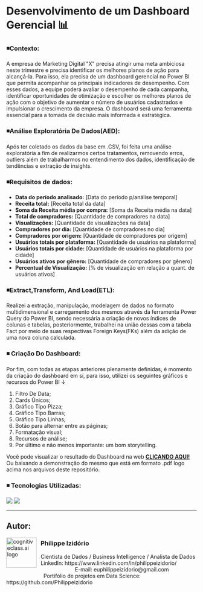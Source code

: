 # Desenvolvimento de um Dashboard Gerencial 📊

### ◾Contexto: 

A empresa de Marketing Digital "X" precisa atingir uma meta ambiciosa neste
trimestre e precisa identificar os melhores planos de ação para alcançá-la. Para
isso, ela precisa de um dashboard gerencial no Power BI que permita acompanhar os
principais indicadores de desempenho. Com esses dados, a equipe poderá avaliar o
desempenho de cada campanha, identificar oportunidades de otimização e escolher
os melhores planos de ação com o objetivo de aumentar o número de usuários cadastrados 
e impulsionar o crescimento da empresa. O dashboard será uma ferramenta essencial para 
a tomada de decisão mais informada e estratégica.

### ◾Análise Exploratória De Dados(AED): 

Após ter coletado os dados da base em .CSV, foi feita uma análise exploratória a fim de realizarmos certos tratamentos, removendo erros, outliers além de trabalharmos no entendimento dos dados, identificação de tendências e extração de insights. 

### ◾Requisitos de dados: 

- **Data do período analisado:** [Data do período p/análise temporal]
- **Receita total:** [Receita total da data]
- **Soma da Receita média por compra:** [Soma da Receita média na data]
- **Total de compradores:** [Quantidade de compradores na data]
- **Visualizações:** [Quantidade de visualizações na data]
- **Compradores por dia:** [Quantidade de compradores no dia]
- **Compradores por origem:** [Quantidade de compradores por origem]
- **Usuários totais por plataforma:** [Quantidade de usuários na plataforma]
- **Usuários totais por cidade:** [Quantidade de usuários na plataforma por cidade]
- **Usuários ativos por gênero:** [Quantidade de compradores por gênero]
- **Percentual de Visualização:** [% de visualização em relação a quant. de usuários ativos]

### ◾Extract,Transform, And Load(ETL): 

Realizei a extração, manipulação, modelagem de dados no formato multidimensional e carregamento dos mesmos através da ferramenta Power Query do Power BI, sendo necessária a criação de novos índices de colunas e tabelas, posteriormente, trabalhei na união dessas com a tabela Fact por meio de suas respectivas Foreign Keys(FKs) além da adição de uma nova coluna calculada.

### ◾ Criação Do Dashboard:

Por fim, com todas as etapas anteriores plenamente definidas, é momento da criação do dashboard em sí, para isso, utilizei os seguintes gráficos e recursos do Power BI ↓

1. Filtro De Data;
2. Cards Únicos;
3. Gráfico Tipo Pizza;
4. Gráfico Tipo Barras;
5. Gráfico Tipo Linhas;
6. Botão para alternar entre as páginas;
7. Formatação visual;
8. Recursos de análise;
9. Por último e não menos importante: um bom storytelling. 

Você pode visualizar o resultado do Dashboard na web [**CLICANDO AQUI!**](https://app.powerbi.com/view?r=eyJrIjoiMWUzNTA4NTAtOWRhYy00NzBiLTk5YzUtYzU1N2FmNzM4OTM5IiwidCI6IjRhMTg3ZWI1LTNmM2UtNDViOS05ODZkLTI4ZTY3YzI4Njk1NiJ9) Ou baixando a demonstração do mesmo que está em formato .pdf logo acima nos arquivos deste repositório. 

### ◾ Tecnologias Utilizadas: 
<div <br> 
<img src="https://img.shields.io/badge/Microsoft_Excel-217346?style=for-the-badge&logo=microsoft-excel&logoColor=white">
<img src="https://img.shields.io/badge/PowerBI-F2C811?style=for-the-badge&logo=Power%20BI&logoColor=white">
</div> 

---

## Autor:

<img  src="https://github.com/Philippeizidorio/Dashboard_PowerBIMarketing/assets/145637595/dd3c301c-3cd3-4808-92c8-a321553f7acf" width="80" alt="cognitiveclass.ai logo" align="left" /> 

### &nbsp;&nbsp;Philippe Izidório

<p>
&nbsp;&nbsp;Cientista de Dados / Business Intelligence / Analista de Dados<br/>
&nbsp;&nbsp;LinkedIn: https://www.linkedin.com/in/philippeizidorio/<br/>
&nbsp;&nbsp;&nbsp;&nbsp;&nbsp;&nbsp;&nbsp;&nbsp;&nbsp;&nbsp;&nbsp;&nbsp;&nbsp;&nbsp;&nbsp;&nbsp;&nbsp;&nbsp;&nbsp;&nbsp;&nbsp;&nbsp;&nbsp;&nbsp;&nbsp;E-mail: euphilippeizidorio@gmail.com<br/>
&nbsp;&nbsp;&nbsp;&nbsp;&nbsp;&nbsp;&nbsp;&nbsp;&nbsp;&nbsp;&nbsp;&nbsp;&nbsp;&nbsp;&nbsp;&nbsp;&nbsp;&nbsp;&nbsp;&nbsp;&nbsp;&nbsp;&nbsp;&nbsp;&nbsp;Portifólio de projetos em Data Science: https://github.com/Philippeizidorio
</p>
